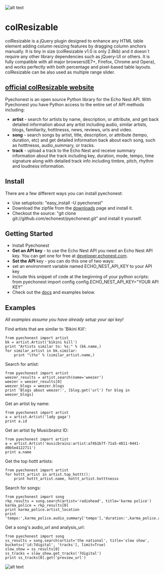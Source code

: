 ![alt text](http://quocity.com/colresizable/githubLogo.png "colResizable jQuery plugin")

# colResizable

colResizable is a jQuery plugin designed to enhance any HTML table element adding column resizing features by dragging column anchors manually. It is tiny in size (colResizable v1.0 is only 2.8kb) and it doesn´t require any other library dependencies such as jQuery-UI or others. It is fully compatible with all major browsers(IE7+, Firefox, Chrome and Opera), and works perfectly with both percentage and pixel-based table layouts. colResizable can be also used as multiple range slider.

## [official colResizable website](http://quocity.com/colresizable/)


Pyechonest is an open source Python library for the Echo Nest API.  With Pyechonest you have Python access to the entire set of API methods including:

  * **artist** - search for artists by name, description, or attribute, and get back detailed information about any artist including audio, similar artists, blogs, familiarity, hotttnesss, news, reviews, urls and video.
  * **song** - search songs by artist, title, description, or attribute (tempo, duration, etc) and get detailed information back about each song, such as hotttnesss, audio_summary, or tracks.
  * **track** - upload a track to the Echo Nest and receive summary information about the track including key, duration, mode, tempo, time signature along with detailed track info including timbre, pitch, rhythm and loudness information.

## Install
There are a few different ways you can install pyechonest:

* Use setuptools: "easy_install -U pyechonest"
* Download the zipfile from the [downloads](https://github.com/echonest/pyechonest/archives/master) page and install it. 
* Checkout the source: "git clone git://github.com/echonest/pyechonest.git" and install it yourself.
   
## Getting Started
 * Install Pyechonest
 * **Get an API key** - to use the Echo Nest API you need an Echo Nest API key.  You can get one for free at [developer.echonest.com](http://developer.echonest.com).
 * **Set the API** key - you can do this one of two ways:
  * set an environment variable named ECHO_NEST_API_KEY to your API key
  * Include this snippet of code at the beginning of your python scripts:
    from pyechonest import config
    config.ECHO_NEST_API_KEY="YOUR API KEY"
 * Check out the [docs](http://echonest.github.com/pyechonest/) and examples below.

## Examples
*All examples assume you have already setup your api key!*

Find artists that are similar to 'Bikini Kill':

    from pyechonest import artist
    bk = artist.Artist('bikini kill')
    print "Artists similar to: %s:" % (bk.name,)
    for similar_artist in bk.similar:
        print "\t%s" % (similar_artist.name,)

Search for artist:

    from pyechonest import artist
    weezer_results = artist.search(name='weezer')
    weezer = weezer_results[0]
    weezer_blogs = weezer.blogs
    print 'Blogs about weezer:', [blog.get('url') for blog in weezer_blogs]

Get an artist by name:

    from pyechonest import artist
    a = artist.Artist('lady gaga')
    print a.id

Get an artist by Musicbrainz ID:

    from pyechonest import artist
    a = artist.Artist('musicbrainz:artist:a74b1b7f-71a5-4011-9441-d0b5e4122711')
    print a.name

Get the top hottt artists:

    from pyechonest import artist
    for hottt_artist in artist.top_hottt():
        print hottt_artist.name, hottt_artist.hotttnesss

Search for songs:

    from pyechonest import song
    rkp_results = song.search(artist='radiohead', title='karma police')
    karma_police = rkp_results[0]
    print karma_police.artist_location
    print 'tempo:',karma_police.audio_summary['tempo'],'duration:',karma_police.audio_summary['duration']

Get a song's audio_url and analysis_url:

    from pyechonest import song
    ss_results = song.search(artist='the national', title='slow show', buckets=['id:7digital', 'tracks'], limit=True)
    slow_show = ss_results[0]
    ss_tracks = slow_show.get_tracks('7digital')
    print ss_tracks[0].get('preview_url')

![alt text](http://i.imgur.com/WWLYo.gif "Frustrated cat can't believe this is the 12th time he's clicked on an auto-linked README.md URL")